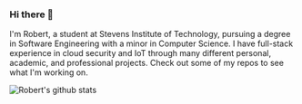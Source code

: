 ### Hi there 👋

I'm Robert, a student at Stevens Institute of Technology, pursuing a degree in Software Engineering with a minor in Computer Science. I have full-stack experience in cloud security and IoT through many different personal, academic, and professional projects. Check out some of my repos to see what I'm working on.

![Robert's github stats](https://github-readme-stats.vercel.app/api?username=robertschaedler3&count_private=true&show_icons=true&hide_title=true)

<!--
**robertschaedler3/robertschaedler3** is a ✨ _special_ ✨ repository because its `README.md` (this file) appears on your GitHub profile.

Here are some ideas to get you started:

- 🔭 I’m currently working on ...
- 🌱 I’m currently learning ...
- 👯 I’m looking to collaborate on ...
- 🤔 I’m looking for help with ...
- 💬 Ask me about ...
- 📫 How to reach me: ...
- 😄 Pronouns: ...
- ⚡ Fun fact: ...
-->
